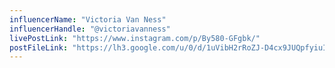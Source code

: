 ```yaml
---
influencerName: "Victoria Van Ness"
influencerHandle: "@victoriavanness"
livePostLink: "https://www.instagram.com/p/By580-GFgbk/"
postFileLink: "https://lh3.google.com/u/0/d/1uVibH2rRoZJ-D4cx9JUQpfyiuI0g-lCL"
---
```

